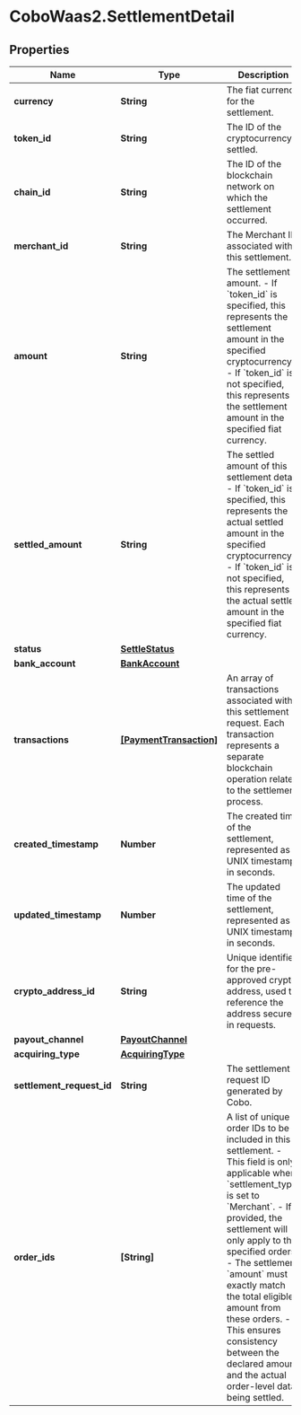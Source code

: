 # CoboWaas2.SettlementDetail

## Properties

Name | Type | Description | Notes
------------ | ------------- | ------------- | -------------
**currency** | **String** | The fiat currency for the settlement. | [optional] 
**token_id** | **String** | The ID of the cryptocurrency settled. | [optional] 
**chain_id** | **String** | The ID of the blockchain network on which the settlement occurred. | [optional] 
**merchant_id** | **String** | The Merchant ID associated with this settlement. | [optional] 
**amount** | **String** | The settlement amount.  - If &#x60;token_id&#x60; is specified, this represents the settlement amount in the specified cryptocurrency.  - If &#x60;token_id&#x60; is not specified, this represents the settlement amount in the specified fiat currency.  | [optional] 
**settled_amount** | **String** | The settled amount of this settlement detail.  - If &#x60;token_id&#x60; is specified, this represents the actual settled amount in the specified cryptocurrency.  - If &#x60;token_id&#x60; is not specified, this represents the actual settled amount in the specified fiat currency.  | [optional] 
**status** | [**SettleStatus**](SettleStatus.md) |  | [optional] 
**bank_account** | [**BankAccount**](BankAccount.md) |  | [optional] 
**transactions** | [**[PaymentTransaction]**](PaymentTransaction.md) | An array of transactions associated with this settlement request. Each transaction represents a separate blockchain operation related to the settlement process. | [optional] 
**created_timestamp** | **Number** | The created time of the settlement, represented as a UNIX timestamp in seconds. | [optional] 
**updated_timestamp** | **Number** | The updated time of the settlement, represented as a UNIX timestamp in seconds. | [optional] 
**crypto_address_id** | **String** | Unique identifier for the pre-approved crypto address, used to reference the address securely in requests. | [optional] 
**payout_channel** | [**PayoutChannel**](PayoutChannel.md) |  | [optional] 
**acquiring_type** | [**AcquiringType**](AcquiringType.md) |  | [optional] 
**settlement_request_id** | **String** | The settlement request ID generated by Cobo. | [optional] 
**order_ids** | **[String]** | A list of unique order IDs to be included in this settlement.  - This field is only applicable when &#x60;settlement_type&#x60; is set to &#x60;Merchant&#x60;. - If provided, the settlement will only apply to the specified orders. - The settlement &#x60;amount&#x60; must exactly match the total eligible amount from these orders. - This ensures consistency between the declared amount and the actual order-level data being settled.  | [optional] 


